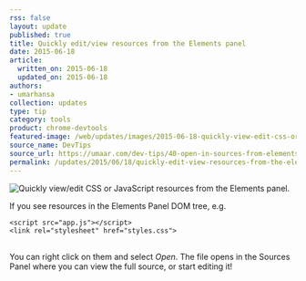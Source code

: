 ```yaml
---
rss: false
layout: update
published: true
title: Quickly edit/view resources from the Elements panel
date: 2015-06-18
article:
  written_on: 2015-06-18
  updated_on: 2015-06-18
authors:
- umarhansa
collection: updates
type: tip
category: tools
product: chrome-devtools
featured-image: /web/updates/images/2015-06-18-quickly-view-edit-css-or-javascript-resources-from-the-elements-panel/open-in-sources-from-elements.gif
source_name: DevTips
source_url: https://umaar.com/dev-tips/40-open-in-sources-from-elements
permalink: /updates/2015/06/18/quickly-edit-view-resources-from-the-elements-panel.html
---
```

<img src="/web/updates/images/2015-06-18-quickly-view-edit-css-or-javascript-resources-from-the-elements-panel/open-in-sources-from-elements.gif" alt="Quickly view/edit CSS or JavaScript resources from the Elements panel.">

If you see resources in the Elements Panel DOM tree, e.g.

<pre>
<code>&lt;script src="app.js"&gt;&lt;/script&gt;
&lt;link rel="stylesheet" href="styles.css"&gt;
</code>
</pre>

You can right click on them and select <em>Open</em>. The file opens in the Sources Panel where you can view the full source, or start editing it!
